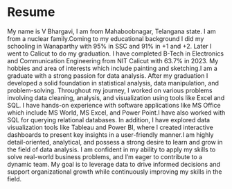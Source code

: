 # Resume
My name is V Bhargavi, I am from Mahaboobnagar, Telangana state. I am from a nuclear family.Coming to my educational background I did my schooling in Wanaparthy with 95% in SSC and 91% in +1 and +2. Later I went to Calicut to do my graduation. I have completed B-Tech in Electronics and Communication Engineering from NIT Calicut with 63.7% in 2023. My hobbies and area of interests which include painting and sketching.I am a graduate with a strong passion for data analysis. After my graduation I developed a solid foundation in statistical analysis, data manipulation, and problem-solving. Throughout my journey, I worked on various problems involving data cleaning, analysis, and visualization using tools like Excel and SQL. I have hands-on experience with software applications like MS Office which include MS World, MS Excel, and Power Point.I have also worked with SQL for querying relational databases. In addition, I have explored data visualization tools like Tableau and Power BI, where I created interactive dashboards to present key insights in a user-friendly manner.I am highly detail-oriented, analytical, and possess a strong desire to learn and grow in the field of data analysis. I am confident in my ability to apply my skills to solve real-world business problems, and I’m eager to contribute to a dynamic team. My goal is to leverage data to drive informed decisions and support organizational growth while continuously improving my skills in the field.

